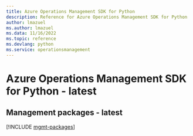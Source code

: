 ```yaml
---
title: Azure Operations Management SDK for Python
description: Reference for Azure Operations Management SDK for Python
author: lmazuel
ms.author: lmazuel
ms.data: 11/16/2022
ms.topic: reference
ms.devlang: python
ms.service: operationsmanagement
---
```

# Azure Operations Management SDK for Python - latest

## Management packages - latest
[!INCLUDE [mgmt-packages](operations-management-mgmt-index.md)]